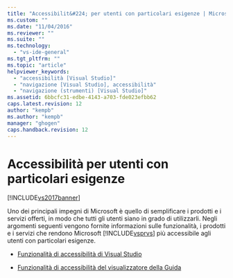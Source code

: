 ```yaml
---
title: "Accessibilit&#224; per utenti con particolari esigenze | Microsoft Docs"
ms.custom: ""
ms.date: "11/04/2016"
ms.reviewer: ""
ms.suite: ""
ms.technology: 
  - "vs-ide-general"
ms.tgt_pltfrm: ""
ms.topic: "article"
helpviewer_keywords: 
  - "accessibilità [Visual Studio]"
  - "navigazione [Visual Studio], accessibilità"
  - "navigazione (strumenti) [Visual Studio]"
ms.assetid: 6bbcfc31-edbe-4143-a703-fde023efbb62
caps.latest.revision: 12
author: "kempb"
ms.author: "kempb"
manager: "ghogen"
caps.handback.revision: 12
---
```

# Accessibilit&#224; per utenti con particolari esigenze
[!INCLUDE[vs2017banner](../../code-quality/includes/vs2017banner.md)]

Uno dei principali impegni di Microsoft è quello di semplificare i prodotti e i servizi offerti, in modo che tutti gli utenti siano in grado di utilizzarli.  Negli argomenti seguenti vengono fornite informazioni sulle funzionalità, i prodotti e i servizi che rendono Microsoft [!INCLUDE[vsprvs](../../code-quality/includes/vsprvs_md.md)] più accessibile agli utenti con particolari esigenze.  
  
-   [Funzionalità di accessibilità di Visual Studio](../../ide/reference/accessibility-features-of-visual-studio.md)  
  
-   [Funzionalità di accessibilità del visualizzatore della Guida](../../ide/accessibility-features-of-the-help-viewer.md)
